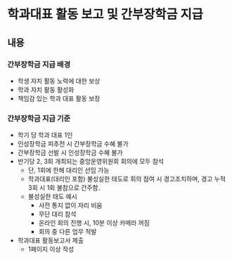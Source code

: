 학과대표 활동 보고 및 간부장학금 지급
===

## 내용

### 간부장학금 지급 배경
 - 학생 자치 활동 노력에 대한 보상
 - 학과 자치 활동 활성화
 - 책임감 있는 학과 대표 활동 보장

### 간부장학금 지급 기준
 - 학기 당 학과 대표 1인
 - 인성장학금 피추천 시 간부장학금 수혜 불가
 - 간부장학금 선발 시 인성장학금 수혜 불가
 - 반기당 2, 3회 개최되는 중앙운영위원회 회의에 모두 참석
     - 단, 1회에 한해 대리인 선임 가능
     - 학과대표(대리인 포함) 불성실한 태도로 회의 참여 시 경고조치하며, 경고 누적 3회 시 1회 불참으로 간주함.
     - 불성실한 태도 예시
         - 사전 통지 없이 자리 비움
         - 무단 대리 참석
         - 온라인 회의 진행 시, 10분 이상 카메라 꺼짐
         - 회의 중 다른 업무 적발
- 학과대표 활동보고서 제출
    - 1페이지 이상 작성


